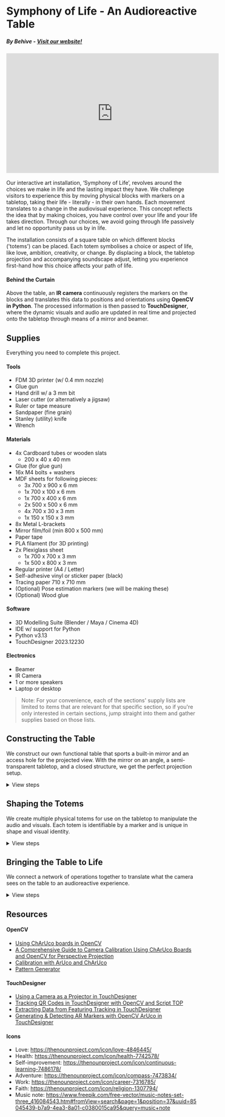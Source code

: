 # Symphony of Life - An Audioreactive Table
##### By Behive - [Visit our website!](https://symphonyoflife-groep2.webflow.io/)

<iframe width="560" height="315" src="https://www.youtube.com/embed/y6DZfVRRVj0?si=mDFCB4KFxDZrCeNX" title="YouTube video player" frameborder="0" allow="accelerometer; autoplay; clipboard-write; encrypted-media; gyroscope; picture-in-picture; web-share" referrerpolicy="strict-origin-when-cross-origin" allowfullscreen></iframe>

Our interactive art installation, ‘Symphony of Life’, revolves around the choices we make in life and the lasting impact they have. We challenge visitors to experience this by moving physical blocks with markers on a tabletop, taking their life - literally - in their own hands. Each movement translates to a change in the audiovisual experience.
This concept reflects the idea that by making choices, you have control over your life and your life takes direction. Through our choices, we avoid going through life passively and let no opportunity pass us by in life.

The installation consists of a square table on which different blocks ('totems') can be placed. Each totem symbolises a choice or aspect of life, like love, ambition, creativity, or change. By displacing a block, the tabletop projection and accompanying soundscape adjust, letting you experience first-hand how this choice affects your path of life.

#### Behind the Curtain
Above the table, an **IR camera** continuously registers the markers on the blocks and translates this data to positions and orientations using **OpenCV in Python**. The processed information is then passed to **TouchDesigner**, where the dynamic visuals and audio are updated in real time and projected onto the tabletop through means of a mirror and beamer.

## Supplies
Everything you need to complete this project.
#### Tools
- FDM 3D printer (w/ 0.4 mm nozzle)
- Glue gun
- Hand drill w/ a 3 mm bit
- Laser cutter (or alternatively a jigsaw)
- Ruler or tape measure
- Sandpaper (fine grain)
- Stanley (utility) knife
- Wrench

#### Materials
- 4x Cardboard tubes or wooden slats
  - 200 x 40 x 40 mm
- Glue (for glue gun)
- 16x M4 bolts + washers
- MDF sheets for following pieces:
  - 3x 700 x 900 x 6 mm
  - 1x 700 x 100 x 6 mm
  - 1x 700 x 400 x 6 mm
  - 2x 500 x 500 x 6 mm
  - 4x 700 x 30 x 3 mm
  - 1x 150 x 150 x 3 mm
- 8x Metal L-brackets
- Mirror film/foil (min 800 x 500 mm)
- Paper tape
- PLA filament (for 3D printing)
- 2x Plexiglass sheet
  - 1x 700 x 700 x 3 mm
  - 1x 500 x 800 x 3 mm
- Regular printer (A4 / Letter)
- Self-adhesive vinyl or sticker paper (black)
- Tracing paper 710 x 710 mm
- (Optional) Pose estimation markers (we will be making these)
- (Optional) Wood glue 

#### Software
- 3D Modelling Suite (Blender / Maya / Cinema 4D) 
- IDE w/ support for Python
- Python v3.13
- TouchDesigner 2023.12230

#### Electronics
- Beamer
- IR Camera
- 1 or more speakers
- Laptop or desktop

> Note: For your convenience, each of the sections' supply lists are limited to items that are relevant for that specific section, so if you're only interested in certain sections, jump straight into them and gather supplies based on those lists.

## Constructing the Table
We construct our own functional table that sports a built-in mirror and an access hole for the projected view. With the mirror on an angle, a semi-transparent tabletop, and a closed structure, we get the perfect projection setup.

<details>
<summary>View steps</summary>

### Step 0: Gather Supplies
#### Tools
- Glue gun
- Hand drill w/ a 3 mm bit
- Laser cutter (or alternatively a jigsaw)
- Ruler or tape measure
- Sandpaper (fine grain)
- Stanley (utility) knife
- Wrench

#### Materials
- 4x Cardboard tubes or wooden slats
  - 200 x 40 x 40 mm
- Glue (for glue gun)
- 16x M4 Bolts (40 mm) + washers
- MDF sheets
  - 3x 700 x 900 x 6 mm
  - 1x 700 x 100 x 6 mm
  - 1x 700 x 400 x 6 mm
  - 2x 500 x 500 x 6 mm
  - 4x 700 x 30 x 3 mm
  - 1x 150 x 150 x 3 mm
- 8x Metal L-brackets
- Mirror film/foil (min 800 x 500 mm)
- Paper tape
- Plexiglass sheets
  - 1x 700 x 700 x 3 mm
  - 1x 500 x 800 x 3 mm
- Tracing paper 710 x 710 mm
- Wood glue (optional)

### Step 1: Preparation & Calculations
Before we can start building the table, we need to accurately measure all the different components and draw them correctly. We decided to go for a square table that tapers towards the bottom:

![Sketchbook with calculations and measurements of the table](instructables/pictures/table/table_step1.1.jpeg)
*tabletop: 70 × 70 cm; bottom: 50 × 50 cm; height: 90 cm; side panels taper down*

![Sketchbook with calculations and measurements of the table](instructables/pictures/table/table_step1.2.jpeg)
*Distance required to fill the entire 70 x 70 cm tabletop = 270 cm. Distance from the beamer to the table access hole = 180 cm. Therefore, the hole needs to be at least 50 x 50 cm*

You are free to follow the design above or choose your own (advanced). Whichever you choose, first, draw out the design on paper. It doesn't have to be accurate as long as it makes sense. Then, measure the different sizes you need and annotate your drawing with them before continuing to the next step.

The mirror must be placed on a 45 degree angle, so the projection can be reflected vertically and cast onto the tabletop from below. Take this into account when calculating the size of the hole.

<blockquote>
<details>
<summary>Tips when designing your own table</summary>

Unless you are using a short-range beamer, the proportion between the size of the tabletop and the height of the table is rather fixed.

When using a normal beamer, it must be placed outside of the table due to the distance required to fill the entire surface, which means that an access hole for the projection needs to be cut. The size of this hole is limited to the width of a single side and depends on the tabletop size (the bigger the tabletop, the bigger the hole), the height of the table (the taller the table, the smaller the hole).

When using a short-range beamer, you need to calculate whether the beamer can be placed inside of the table, depending on the same parameters as above.

</details>
</blockquote>

### Step 2: Digitalise & Laser Cut
When your design is done, it is time to digitalise it in a vector drawing program like Illustrator or Rhino.

(Optional) If you are working with your own design or want to make sure your calculations are correct, you can model your table in a 3D modelling program like Blender and visually confirm. Or you could test cut your panels in a cheap(er) material first.

![All pieces that will be cut in MDF](instructables/pictures/table/table_step2.png)

Use a laser cutter for the highest accuracy. Alternatively, use a jigsaw to manually cut the pieces.

The following pieces are cut from MDF sheets:
- 3 tapered side panels in one piece, 6 mm sheet (by design 500/700 x 900 mm)
- 1 tapered side panel in two pieces, 6 mm sheet (above and below projector hole, by design 100 x 500/520 mm, 400 x 620/700 mm)
- 1 bottom panel, 6 mm sheet (by design 500 x 500 mm)
- 1 false bottom panel, 6 mm sheet (by design 520 x 520 mm)
- 1 top edge, 3 mm sheet (small MDF frame, 700 x 700 mm, 30 mm)
- support triangles for the mirror, 3 mm sheet (base of ± 100 mm, 45°)

The following pieces are cut from Plexiglass sheets:
- tabletop: 700 × 700 mm
- mirror base: 800 × 500 mm

### Step 3: Assemble Bottom and Structure
Attach the side panels to the bottom panel (500 × 500 mm):

Drill holes in the corners of the MDF sheets. Place metal L-brackets on the inside of the panels to connect them together. Secure brackets with M4 bolts and washers.

**Don't attach the upper part of the split side panel yet, so it is easier to access the inside of the table later on, when you need to place the mirror.**

### Step 4: False Bottom & Support Beams
Glue 5 cardboard tubes (or wooden slats) with length 10 cm vertically in the corners of the bottom panel - approximately 5 cm from the edges. Place the false bottom (520 x 520 mm) on top of these tubes/slats. Make sure the entire platform is solid and level and glue it to the tubes.

![Current progress](instructables/pictures/table/table_step3_step4.jpeg)
*If everything went right, this is what you should have so far.*

### Step 5: Triangular MDF Mirror Supports
Glue the triangular MDF supports on an angle of 45° onto the structure, either on the false bottom or against the side panels. Use a protractor to accurately determine the angle. Let the glue dry well before placing the mirror.

### Step 6: Create and Attach Mirror
Take the 800 x 500 mm plexiglass piece we cut in [step 2](#step-2-digitalise--laser-cut). Apply mirror film to one side, over the entire surface.

![Apply mirror foil to the Plexiglass](instructables/pictures/table/table_step6.1.jpeg)
*Apply mirror foil to the Plexiglass*

Use a flat object like a spatula or bank card to clear the foil of bubbles. Place and glue the mirror with its foil side up carefully onto the supports (on 45°), making sure it doesn't shift. You can now attach the top piece of the last side panel - this way, the mirror is encapsulated and protected.

![Place the mirror into the table](instructables/pictures/table/table_step6.2.jpeg)
*Place the mirror into the table*

### Step 7: Tabletop & Projection Surface
Remove the protected film from the 700 x 700 mm plexiglass sheet from [step 2](#step-2-digitalise--laser-cut) and cover one side with a single piece of tracing paper (make sure the tracing paper is a little larger than the plexiglass sheet (about 10 cm either side), so it can be folded around the sheet's edges). Secure the tracing paper with paper tape while keeping the paper as smooth as possible to avoid wrinkles. Glue the plexiglass sheet on top of the side panels **with the tracing paper facing down**. This ensures a diffuse and clear projection image. Use a glue gun with fine glue strokes.

![Glue the Plexiglass sheet on top of the side panels](instructables/pictures/table/table_step7.jpeg)
*Glue the Plexiglass sheet on top of the side panels*

### Step 8: Top Frame & Finishing Touches
Ensure all glue has dried before continuing.

Glue the MDF frame (700 x 700 mm, 30 mm inset) directly to the tracing paper. This frame not only makes the entire table look more finished, it also serves a functional purpose as objects on the table will not be able to roll off easily.

Cut black sheets of self-adhesive material like sticker paper or vinyl (or use non-adhesive material and glue) to size to cover up the sides of the table. Use an utility knife to cleanly cut around bolts and corners. Cover up the four side panels of the table up to the tabletop frame's height and the frame itself.
![Cut the self-adhesive material to size](instructables/pictures/table/table_step9.1.jpeg)
![Finished table](instructables/pictures/table/table_step9.2.jpeg)

### Result
Done! We now have a functional and solid table designed for interactive projection. The mirror reflects the projected content onto the with tracing paper wrapped plexiglass surface, allowing for a clear and bright image for users.

Continue to the next section where we will build totems that control the audiovisual experience.

</details>

## Shaping the Totems
We create multiple physical totems for use on the tabletop to manipulate the audio and visuals. Each totem is identifiable by a marker and is unique in shape and visual identity.

<details>
<summary>View steps</summary>

### Step 0: Gather Supplies
#### Tools
- FDM 3D printer (w/ 0.4 mm nozzle)
- Glue gun
- (Optional) Stanley (utility) knife

#### Materials
- PLA filament (for 3D printing)
- Glue (for glue gun)
- Regular printer (A4 / Letter)
- (Optional) Pose estimation markers (if you don't want to generate your own)

#### Software
- 3D Modelling Suite (Blender / Maya / Cinema 4D)
- IDE w/ support for Python (optional; for generating your own markers)
- Python v3.13 (optional; for generating your own markers)

### Step 1: Mapping of Functionality and Meaning
Once again, before we build something, we need to understand what we want to build. Decide how many totem variants you want and write down for each totem:
1. What action does the totem trigger?
   - Examples are: adding a sound, adjusting the pitch or speed of the audio, showing brighter colours, adding reverb.
2. How is this action triggered? In other words: what does the user need to do in order to achieve the effect?
   - Examples are: moving the totem more to the centre of the table will speed up the track, moving horizontally changes the reverb.
3. How can the purpose of a totem be communicated to the user before its action is triggered?
   1. Draw or describe its iconography
   2. Draw or describe its shape (potential visual cues)

### Step 2: 3D Design
Based on your designs in the previous step, model a totem in your preferred 3D modelling program. When you're happy, place all totems next to each other and export the file as `.stl` with slicer set to PLA print with 0.4 mm nozzle.
Or use the design we made using the file below:

![3D model of the totem](instructables/pictures/totems/totem_step2.png)
*3D model of the totem, ready to be 3D printed*

[Totem.stl](instructables/files/totem_model.stl)

Measurements, in case you want to create your own design, but keep the same dimensions:
|                    | Height (mm) | Radius (mm) |
|--------------------|------------:|------------:|
| Top cone           |          30 |       20/25 |
| Middle cylinder    |          60 |          20 |
| Base / bottom cone |          30 |       20/30 |

This shape is asymmetrical - both cones point upwards - but it results in good ergonomics and visual balance. The wider base allows for more stability, the taller middle section sits better in your hand, and the cones are perfectly shaped to allow enough surface area for markers and icons.

### Step 3: 3D Print
Print all totems with PLA - in one piece for structural integrity and precision.

> You don't have to wait for the totems to be done printing to continue to the next step.

### Step 4: Markers
Now that our totems are printing, we need to make sure they can be detected by the program and their position and orientation can be understood. To achieve this, we will print small **pose estimation markers** that are glued to the top of each totem.

Pose estimation markers are used in a vast array of applications where the position and/or orientation of an object in the real world needs to be determined with a decent level of accuracy. A widely-used type of markers is ArUco, a library of 2D black and white square markers designed for (AR) computer vision applications. 
> Fun fact: ArUco stands for '**A**ugmented **R**eality **U**niversity of **Co**rdoba', developed in 2014 by - well, what did you expect - the University of Cordoba, Spain.

Since ArUco is widely used, there are a bunch of [online generators](https://chev.me/arucogen/) that will generate markers for you.
For this project, we created our own marker generator. But if you just want to use an online tool, you can skip this part and [decorate the totems](#step-5-decorating).

#### Marker Generator
There are several reasons why you would want to generate your own markers. For us, it allowed us to quickly iterate on what markers worked and control more parameters than most generators allow.

Open your preferred IDE and install the `opencv-contrib-python` library:
```shell
pip install opencv-contrib-python
```

Then copy the code from the following script: [marker_generation.py](project/python/marker_generation.py)

##### Code breakdown
```py
import cv2
from cv2 import aruco
import numpy as np
import os
import re
import time
from enum import IntEnum, StrEnum # Enums
```
First, we import the necessary libraries and objects we are going to need.
- **cv2**: opencv library that contains methods for ArUco marker generation and detection.
- **aruco**: opencv module with ArUco functionality
- **numpy**: has helper functions for arrays
- **os**: we will use the path and directory functions
- **re**: regular expressions for pattern matching
- **time**: has a sleep() function
- **enum**: allows for the creation of custom Enums

```py
# CONSTANTS
# Directory to save generated markers to
SAVE_DIR = "markers"
# Full path to the save directory
SAVE_PATH = os.path.join(os.getcwd(), SAVE_DIR)
# Dictionary of existing ArUco dictionaries with their attributes dimension and capacity
ARUCO_DICTIONARIES = {
    aruco.DICT_4X4_50: [4, 50],
    aruco.DICT_4X4_100: [4, 100],
    aruco.DICT_4X4_250: [4, 250],
    aruco.DICT_4X4_1000: [4, 1000],
    aruco.DICT_5X5_50: [5, 50],
    aruco.DICT_5X5_100: [5, 100],
    aruco.DICT_5X5_250: [5, 250],
    aruco.DICT_5X5_1000: [5, 1000],
    aruco.DICT_6X6_50: [6, 50],
    aruco.DICT_6X6_100: [6, 100],
    aruco.DICT_6X6_250: [6, 250],
    aruco.DICT_6X6_1000: [6, 1000],
    aruco.DICT_7X7_50: [7, 50],
    aruco.DICT_7X7_100: [7, 100],
    aruco.DICT_7X7_250: [7, 250],
    aruco.DICT_7X7_1000: [7, 1000],
    aruco.DICT_ARUCO_ORIGINAL: [4, 1024],
    aruco.DICT_APRILTAG_16H5: [4, 16],
    aruco.DICT_APRILTAG_25H9: [4, 25],
    aruco.DICT_APRILTAG_36H10: [4, 36],
    aruco.DICT_APRILTAG_36H11: [4, 36],
}
# filename: 'marker{marker_id}[_INV][_n].jpg'
FILENAME_BASE = "marker"
INVERTED_TAG = "_INV"
FILE_EXTENSION = ".jpg"
# Regular expressions to match marker filenames
REGEX = rf"{FILENAME_BASE}(\d+)(_\d+)?{FILE_EXTENSION}"
REGEX_INVERT = rf"{FILENAME_BASE}(\d+){INVERTED_TAG}(_\d+)?{FILE_EXTENSION}"

class FileAction(IntEnum):
    CREATE = 0
    OVERWRITE = 1
    SKIP = 2
    KEEP_BOTH = 3
    DECIDE_PER_MARKER = 4

class Operation(StrEnum):
    NO_OP = ""
    OVERWRITE = "o"
    SKIP = "s"
    KEEP_BOTH = "k"
    DECIDE_PER_MARKER = "d"

```
We define constants that will be used throughout the code. We create two enums for error-less comparisons between ints and strings.
Generated markers will be saved to the *markers* subfolder in your project's folder using the naming convention 'marker`marker ID` `[_INV]` `version`.jpg'.

```py
def generate_marker_single(dict: int, marker_id: int, marker_size_px: int = 420, inverted: bool = False, border_thickness: int = 0):
    # Get the marker's dimension and the dictionary capacity
    dict_attribs = get_dict_attribs(dict)
    marker_dimension, dict_cap = dict_attribs if dict_attribs is not None else (0, 0)
    ...

def get_dict_attribs(dict: int) -> list[int] | None:
    dict_attribs = ARUCO_DICTIONARIES.get(dict)
    return dict_attribs
```
`generate_marker_single` is straight forward: it uses the parameters passed by the user to generate a single marker.
We ask `get_dict_attribs` for the properties of the used dictionary so we know the dimension of the markers to generate. This method uses the constant `ARUCO_DICTIONARIES` we defined earlier to do a lookup.

```py
def generate_marker_single(dict: int, marker_id: int, marker_size_px: int = 420, inverted: bool = False, border_thickness: int = 0):
    ...
    # Run preliminary checks
    can_run = prelim_check(dict_cap, marker_dimension, 1, marker_size_px)
    if not can_run:
        print("[FAILED] Generation aborted: Preliminary checks failed.")
        return
    print("[SUCCESS] Preliminary checks passed.")

    ...

def prelim_check(dict_capacity: int, marker_dimension: int, marker_count: int, marker_size_px: int) -> bool:
    print(f"[STARTED] Running preliminary checks for marker generation...")

    if dict_capacity is None or marker_dimension is None:
        print(": [Error] Dictionary not found.")
        return False

    if dict_capacity == 0:
        print(": [Error] Dictionary does not contain any markers to generate.")
        return False
    
    # Create the directory if it doesn't exist
    if not os.path.exists(SAVE_PATH):
        try:
            os.makedirs(SAVE_PATH)
        except OSError as err:
            print(f": [Error] Could not create directory {SAVE_DIR}: {err}")
            return False
    # Check if the save path is a directory
    elif not os.path.isdir(SAVE_DIR):
        print(f": [Error] '{SAVE_DIR}' is not a directory.")
        return False

    if marker_count < 1:
        print(": [Alert] marker_count must be greater than 0 in order to generate markers.")
    elif marker_count > dict_capacity:
        print(f": [Alert] Attempting to generate more markers than available ({dict_capacity}). Marker count will be updated.")
        print(": [Info] If you need more markers, pick a larger dictionary.")

    # Check if the marker size is a multiple of the marker dimension and update it if necessary
    if (marker_size_px % marker_dimension) != 0:
        og_marker_size_px = marker_size_px
        marker_size_px = marker_dimension * np.ceil(marker_size_px / marker_dimension)
        print(f": [Alert] Bad image size: {og_marker_size_px}. Must be a multiple of marker size. Resized to {marker_size_px}.")
        print(": [Info] To prevent resizing, make sure the image size is a multiple of the marker dimension.")
    
    return True
```
The code then does some checks before generating the marker, such as ensuring the dictionary we passed is valid and has any markers in it. It also checks that we are not generating more markers than the dictionary allows (only relevant when generating multiple markers). It auto-creates the 'markers' folder if it doesn't already exist and updates the set marker pixel size to be a multiple of the marker's dimension.

```py
def generate_marker_single(dict: int, marker_id: int, marker_size_px: int = 420, inverted: bool = False, border_thickness: int = 0):
    ...
    print("[SUCCESS] Preliminary checks passed.")

    # Check if the marker ID is within the valid range for the dictionary
    if not (0 <= marker_id <= dict_cap):
        print(f": [Error] Marker ID must be in the range 0 to {dict_cap}.")
        print("[FAILED] Generation aborted: Marker ID out of range.")
        return

    # Get the ArUCo Dictionary object for the specified dictionary ID
    aruco_dict = aruco.getPredefinedDictionary(dict)
    # Generate the marker image
    action = process_single_marker(aruco_dict, marker_id, marker_size_px, inverted, border_thickness)
    # Inform the user about the action taken
    match action:
        case FileAction.CREATE:
            print(f"[DONE] Marker {marker_id} generated and saved to directory '{SAVE_DIR}'.")
        case FileAction.OVERWRITE:
            print(f"[DONE] Marker {marker_id} overwritten.")
        case FileAction.SKIP:
            print("[DONE] File skipped. No image generated.")
        case FileAction.KEEP_BOTH:
            print(f"[DONE] Marker {marker_id} saved as a new file.")
```
Lastly, it checks for a valid marker ID and then actually processes and generates the marker (we will get to this). It then notifies the user about the action taken.

```py
def process_single_marker(dict: aruco.Dictionary, marker_id: int, marker_size_px: int, inverted: bool, border_thickness: int, operation: Operation = Operation.NO_OP) -> int:
    # Construct the filename based on the marker ID and whether it is inverted
    filename = f"{FILENAME_BASE}{marker_id}{INVERTED_TAG if inverted else ""}{FILE_EXTENSION}"
    filepath = os.path.join(SAVE_PATH, filename)
    
    # If there are no conflicts with existing files, simply write the image
    if not os.path.exists(filepath):
        writeImage(dict, marker_id, marker_size_px, inverted, border_thickness, filepath)
        return FileAction.CREATE
    
    # If no operation is specified, or if the operation should be 
    # decided per marker, prompt the user for an action
    # This needs to be done first, so we can then process the chosen operation as if it was already set
    if operation == Operation.NO_OP or operation == Operation.DECIDE_PER_MARKER:
        options = [Operation.OVERWRITE, Operation.SKIP, Operation.KEEP_BOTH]
        print(f": [Alert] Marker {marker_id} already has an associated image in directory '{SAVE_DIR}'. What would you like to do?")
        opInput = input(f">> (o)verwrite / (s)kip / (k)eep both: ").lower()
        while opInput not in options:
            print(f": [Error] Command '{opInput}' is not a valid option.")
            opInput = input(f">> (o)verwrite / (s)kip / (k)eep both: ").lower()
        operation = Operation[opInput]
    
    # If we need to keep both versions, we need to add a version number to the filename
    if operation == Operation.KEEP_BOTH:
        # Start with version 1 and increment until a unique filename is found
        version = 1
        while os.path.exists(os.path.join(SAVE_PATH, filename)):
            filename = f"{FILENAME_BASE}{marker_id}{INVERTED_TAG if inverted else ""}_{version}{FILE_EXTENSION}"
            version += 1
        filepath = os.path.join(SAVE_PATH, filename)
        writeImage(dict, marker_id, marker_size_px, inverted, border_thickness, filepath)
        return FileAction.KEEP_BOTH
    
    # If we need to overwrite the existing file, simply write the image
    if operation == Operation.OVERWRITE:
        writeImage(dict, marker_id, marker_size_px, inverted, border_thickness, filepath)
        return FileAction.OVERWRITE
    
    # If we need to skip the existing file, do nothing
    return FileAction.SKIP
```
This function will run for each marker that needs to generated and will check for file conflicts (when you are regenerating markers for example) before executing the correct `Operation`. `generate_marker_multi` is similar in functionality, so we will not be explaining this here.

```py
def writeImage(dict, marker_id, marker_size_px, inverted, border_thickness, filepath):
    marker = generate_marker_image(dict, marker_id, marker_size_px, inverted)
    # Add border in inverted colour, if specified
    if border_thickness > 0:
        # Add additional border to the marker image
        # If the marker is inverted, the border bits will be white => additional border should be black
        # If the marker is not inverted, the border bits will be black => additional border should be white
        border_colour = (0, 0, 0) if inverted else (255, 255, 255)
        marker = cv2.copyMakeBorder(marker, border_thickness, border_thickness, border_thickness, border_thickness, cv2.BORDER_CONSTANT, value=border_colour)
    cv2.imwrite(filepath, marker)

def generate_marker_image(dict: aruco.Dictionary, marker_id: int, marker_size_px: int, inverted: bool):
    # Memalloc marker image
    marker_image = np.zeros((marker_size_px, marker_size_px, 1), dtype=np.uint8)
    # Generate the marker image
    marker_image = aruco.generateImageMarker(dict, marker_id, marker_size_px, marker_image, 1)
    # Invert the marker image if needed
    if inverted:
        marker_image = cv2.bitwise_not(marker_image)
    return marker_image
```
`writeImage`: this function creates a `.jpg` file and fills it with data from `generate_marker_image` which uses the opencv library to render the marker with the given ID. If the user requested a border around the marker, this is also added here. The image is then written to disk.

```py
def main():
    dict = aruco.DICT_5X5_50
    
    print("Welcome to the ArUco marker generator!")
    print("=========================================================")
    print(f"Markers will be saved in the directory '{SAVE_PATH}'")
    print("You can generate a single marker or multiple markers at once.")
    print("=========================================================")
    count, marker_size_px, inverted, border_thickness = None, None, None, None
    while count is None:
        try:
            count = int(input(">> How many markers would you like to generate? (0 to exit): "))
            if count < 0:
                count = None
            elif count == 0:
                print("[EXITED] User cancelled generation.")
                exit(0)
        except ValueError:
            print(": [Error] Marker count must be a positive integer.")
    while marker_size_px is None:
        try:
            marker_size_px = int(input(">> Set the marker image size (in pixels) or press Enter to use the default (420): ") or 420)
            if marker_size_px <= 0:
                marker_size_px = None
        except ValueError:
            print(": [Error] Marker size must be a positive integer. If you want to use the default size, press Enter without typing anything.")
    while inverted is None:
        inverted_input = input(">> Invert the marker image? (y/n, default: n): ").lower()
        if inverted_input in ['y', 'yes']:
            inverted = True
        elif inverted_input in ['n', 'no', '']:
            inverted = False
        else:
            print(": [Error] Invalid input. Please enter 'y' or 'n'.")
    while border_thickness is None:
        try:
            border_thickness = int(input(">> Set the border thickness (in pixels) or press Enter to generate without border: ") or 0)
            if border_thickness < 0:
                border_thickness = None
        except ValueError:
            print(": [Error] Border thickness must be a non-negative integer. If you want to use the default size, press Enter without typing anything.")

    # Generate markers
    generate_marker_multi(dict, count, marker_size_px=marker_size_px, inverted=inverted, border_thickness=border_thickness)

if __name__ == "__main__":
    main()
```
Main program loop.

<blockquote>
<details>
<summary>Why <code>420</code> was chosen as the default value of <code>marker_size_px</code>.</summary>

Although we explicitly set the dictionary in `main()`, we can't know for sure what dictionary the user will be using and thus what the dimension of the marker will be. Therefore, we need to take all possibilities into account. As of writing this, we know that ArUCo has dictionaries for markers with dimensions `4`, `5`, `6`, and `7`. Per the documentation, the generated image size needs to be a multiple of the marker's dimension.
So, all we need to do is find the least common multiple of all possible dimensions (which for 4, 5, 6, and 7 is 420) to be sure the generated image has a size that is a multiple of its dimension.
Of course, if the dimension of the marker is known beforehand, or if you want to generate only a selection of dimensions, this value can be adjusted accordingly.

</details>
</blockquote>

You can now go ahead and generate a few different markers and test out which ones work best. To print inverted markers, it is advisable to add an extra border around the marker, so the white of the internal border does not blend in with the page:
![Some markers with black border on a white page](instructables/pictures/markers_border.jpg)

### Step 5: Decorating
In this final step, we will print and glue the markers we generated in the [previous step](#step-4-markers) (or the ones you found online) on top of our totems. We're also going to be dressing up our bare totems with stickers and icons to visually identify each type.

Earlier in this document, you designed a unique icon for each totem that visually communicates the function it represents. Print those icons on sticker paper and wrap them around the conic top of the totems.

For our design, we used free icons from [the Noun Project](https://thenounproject.com), a website where designers can (buy and) download icons for use in their projects. Four icons were selected for this: [career](https://thenounproject.com/icon/career-7316785/), [love](https://thenounproject.com/icon/love-4846445/), [self-development](https://thenounproject.com/icon/continuous-learning-7486178/) and [adventure](https://thenounproject.com/icon/compass-7473834/). Two other icons were not used.
The icons have a gradient fill colour of one colour along with a darker shade of the same colour. It is in a pattern with an additional fill colour (black) and a line colour with the same gradient fill colour as the icon to make it clear that it belongs together.
![alt text](fotos_instructables/stickers/stickers.jpg)

Get a print-ready copy here: [icons.pdf](project/icons_totems_small_PRINT.pdf)

Determine how many different markers you need (one ID per totem variant, same types use the same marker ID) and place them together on a page using Adobe Illustrator or InDesign so they're ready to print. If you [wrote your own marker generator](#marker-generator), we can now take advantage of this script and let it generate the exact amount of markers we need. Since our totems are black, we will also let the program **invert** our markers, so the white border is visible when pasted on the totem. If you are using online tools, try to find one that can generate inverted markers, or change the colour of the totem's top surface (e.g. by cutting a circle around the marker).

![6 Markers layed out in a grid](instructables/pictures/markers_print_preview.jpg)
*Print-ready markers compatible with our totems: [markers.pdf](instructables/files/markers.pdf)*

### Result
![Finished totems](instructables/pictures/totems/totum_result.jpeg)
*Our finished totems*

</details>

## Bringing the Table to Life
We connect a network of operations together to translate what the camera sees on the table to an audioreactive experience.

<details>
<summary>View steps</summary>

### Step 0: Gather Supplies
#### Software
- IDE w/ support for Python
- Python v3.13
- TouchDesigner 2023.12230

#### Electronics
- IR camera

### Step 1: Calibrate Camera Pt. 1
Every camera's lens suffers from distortions, mostly present on the edges of the view. Straight lines will appear bent and the image may be warped. Camera calibration is the process of determining the *intrinsic* and *extrinsic* parameters of a camera to correct those distortions and obtain accurate measurements from images. The intrinsic parameters include focal length, optical center, and lens distortion coefficients. The extrinsic parameters describe the camera’s position and orientation in 3D space. [Source](https://medium.com/@nflorent7/a-comprehensive-guide-to-camera-calibration-using-charuco-boards-and-opencv-for-perspective-9a0fa71ada5f)

To guarantee the camera can recognize the markers in as many conditions as possible, we need to calibrate it. It will improve its ability to detect the markers, as they will always appear with straight lines, even on the edges.

Use a [CharUco generator](https://calib.io/pages/camera-calibration-pattern-generator) to create a ChArUco board and print it. This is a special marker specifically designed to calibrate a camera and is more accurate than a simple chess board. Take at least 20 pictures from the board from different angles and distances (the more the better). The advantage of the ChArUco board is that not the entire board needs to be in view. So take some pictures where the board is only partially in view, this will increase the quality of the calibration.
> Make sure the board is evenly lit and stays flat at all times. You can either keep the board down with some tape and move the camera around it, or keep the camera steady and move the board around.
> The resolution you use to calibrate the camera is important, as it must stay the same when we are actually tracking the markers.

Some snapshots from our calibration process:

![Snapshot for camera calibration](instructables/pictures/snapshot_2.jpg)
![Snapshot for camera calibration](instructables/pictures/snapshot_4.jpg)
![Snapshot for camera calibration](instructables/pictures/snapshot_5.jpg)
![Snapshot for camera calibration](instructables/pictures/snapshot_14.jpg)
![Snapshot for camera calibration](instructables/pictures/snapshot_17.jpg)

### Step 2: Calibrate Camera Pt. 2
To effectively calibrate the camera, we need to process the images we took and obtain its intrinsic and extrinsic parameters. We do this with a new script: [camera_calibration.py](project/python/camera_calibration.py)

#### Code breakdown
```py
import os
import cv2
import json
```
First, import all required modules.

```py
if __name__ == "__main__":
    snapshots_dir = os.path.join(os.getcwd(), "calibration_snapshots");
    process_snapshots(snapshots_dir)
```
Entry point of the program. It will process all images in the given directory ('calibration_snapshots' in this case).

```py
def process_snapshots(snapshots_dir):
    squares_vertically = 12
    squares_horizontally = 8
    square_size = 0.02  # Length of a square side in meters
    marker_size = 0.015  # Length of a marker side in meters
    dict = cv2.aruco.getPredefinedDictionary(cv2.aruco.DICT_5X5_1000)
    board = cv2.aruco.CharucoBoard((squares_vertically, squares_horizontally), square_size, marker_size, dict)
    board.setLegacyPattern(True)
    detectorParams = cv2.aruco.DetectorParameters()
    charucoParams = cv2.aruco.CharucoParameters()
    charucoDetector = cv2.aruco.CharucoDetector(board, charucoParams, detectorParams)
    ...
```
Define some properties about the ChArUco board, such as the amount of rows, columns, real world (printed) size of a cell and the used directory (you selected this when you generated the board). We recommend to pick the dictionary with the largest capacity for your specific marker dimension, so that all markers are guaranteed to be detected.
`board.setLegacyPattern(True)` is required if your board has a marker in the top-left corner.

```py
def process_snapshots(snapshots_dir):
    ...
    snapshots = [f for f in os.listdir(snapshots_dir) if f.endswith('.jpg')]

    if not snapshots:
        print(f"No snapshots found in {snapshots_dir}.")
        return
    
    all_charuco_corners = []
    all_charuco_ids = []

    for snapshot in snapshots:
        image_path = os.path.join(snapshots_dir, snapshot)
        image = cv2.imread(image_path)
        if image is None:
            print(f"Could not read image {image_path}. Skipping.")
            continue
        
        gray_image = cv2.cvtColor(image, cv2.COLOR_BGR2GRAY)
        charuco_corners, charuco_ids, marker_corners, marker_ids = charucoDetector.detectBoard(gray_image)
        
        print(f"Processing {snapshot}: Detected {len(marker_ids)} markers.")

        if len(marker_ids) > 0:
            success, charuco_corners, charuco_ids = cv2.aruco.interpolateCornersCharuco(marker_corners, marker_ids, gray_image, board, charuco_corners, charuco_ids)
            if success and len(charuco_ids) > 4:
                print(f"Snapshot {snapshot}: Found {len(charuco_ids)} Charuco corners and {len(charuco_ids)} Charuco ids.")
                all_charuco_corners.append(charuco_corners)
                all_charuco_ids.append(charuco_ids)
    
    if not all_charuco_corners or not all_charuco_ids:
        print("No valid Charuco corners or IDs found in the snapshots.")
        return
    
    print(charuco_corners, marker_corners);

    img_w, img_h, _ = image.shape
    success, camera_matrix, dist_coeffs, rvecs, tvecs = cv2.aruco.calibrateCameraCharuco(all_charuco_corners, all_charuco_ids, board, (img_w, img_h), None, None)

    if not success:
        print("Camera calibration failed. Please check your snapshots and try again.")
        return
    ...
```
This function will run over all images in the given directory and do some OpenCV magic to find ChArUco corners and obtain the camera's parameters.

```py
def process_snapshots(snapshots_dir):
    ...
    # Save calibration data
    data = {
        "camera_matrix": camera_matrix.tolist(),
        "dist_coeffs": dist_coeffs.tolist(),
        "rvecs": [rvec.tolist() for rvec in rvecs],
        "tvecs": [tvec.tolist() for tvec in tvecs]
    }
    with open(os.path.join(os.getcwd(), 'calibration_data.json'), 'w') as save_file:
        json.dump(data, save_file, indent=4)

    # Iterate through displaying all the images
    for snapshot in snapshots:
        image_path = os.path.join(snapshots_dir, snapshot)
        image = cv2.imread(image_path)
        undistorted_image = cv2.undistort(image, camera_matrix, dist_coeffs)
        cv2.imshow('Undistorted Image', undistorted_image)
        cv2.waitKey(0)
```
Save the obtained parameters to a `.json` file and store for later use. We can preview the calibration by opening each undistorted snapshot, but in most cases, it will be hard to notice the difference without a side-by-side comparison.

![Distorted snapshot](instructables/pictures/snapshot_21.jpg)
![Undistorted snapshot](instructables/pictures/undistorted.jpg)

*Top: original snapshot, bottom: undistorted snapshot*

### Step 3: Visuals
Time to design the visuals that will be projected onto the tabletop. There are no actual instructions here, since you can pretty much display whatever you want. What follows is an explanation of how we achieved our visuals. It may inspire you.

The visuals are divided into several categories:
- Gradient backgrounds
- Lines
- 3D shapes

They each have a transparent background so they can be stacked on top of each other to form a dynamic whole without unintended backgrounds. For the gradient background, there are several circles in a certain colour palette, each of which has a `position` alt-keyframe. On top of that is `wiggle(2.50)` so the circles look a bit more dynamic, on top of that is an adjustment layer with 3 effects: Gaussian Blur, Glow and Noise.

#### Gaussian Blur
- Blurriness (600)
- Blur Dimensions (Horizontal and Vertical)
- Tick off box (Repeat Edge Pixels)

#### Glow
- Glow Based On (Colour Channels)
- Glow Threshold (60%)
- Glow Radius (427)
- Glow Intensity (1)
- Composite Original (Behind)
- Glow Operation (Add)
- Glow Colours (Original Colours)
- Colour Looping (Triangle A>B>A)
- Colour Loops (1)
- Colour Phase (0x+0,0°)
- A & B Midpoint (50%)
- Colour A (White)
- Colour B (Black)
- Glow Dimensions (Horizontal and Vertical)

#### Noise
- Amount of Noise (12%)
- Tick off box (Use Colour Noise)
- Tick off box (Clip Result Values)

### Step 4: Audio
Kind of the same situation as the previous step. Decide what audio you want to use and how it should be layered: use separate samples that can be combined or rather a single piece that can be deformed?

We will not share the samples used for our project, since the creators have not given us consent.

### Step 5: Bringing it all together
Probably the most important step of this entire document, but it is actually quite easy for you (we already did all the hard work :wink:).
Open the [TouchDesigner file](project/Symphony_of_Life.toe) and add your own audio and visuals.

![TouchDesigner project with the audio part highlighted](instructables/pictures/touchdesigner_audio.jpg)

Navigate to the audio section and replace the audio file with your own files. Change the nodes to affect how the audio is changed when the totems move.

![TouchDesigner project with the visuals node highlighter](instructables/pictures/touchdesigner_visuals.jpg)

Navigate to the visuals section and add your own visuals.

![TouchDesigner project withe the code node highlighted](instructables/pictures/touchdesigner_code.jpg)

Change the code in the `effects_callbacks` to switch which parameters are changed on manipulation of the totems.

And that's it! You now have a solid foundation to implement your own audiovisual experience. Play around with the different nodes and see what you can get. From here on out, you can build out the network, add or remove nodes and change the code in the highlighted node to change the effects.

If you made it this far, I want to thank you for reading and congratulate you on finishing the project! 

</details>

## Resources
#### OpenCV
- [Using ChArUco boards in OpenCV](https://medium.com/@ed.twomey1/using-charuco-boards-in-opencv-237d8bc9e40d)
- [A Comprehensive Guide to Camera Calibration Using ChArUco Boards and OpenCV for Perspective Projection](https://medium.com/@nflorent7/a-comprehensive-guide-to-camera-calibration-using-charuco-boards-and-opencv-for-perspective-9a0fa71ada5f)
- [Calibration with ArUco and ChArUco](https://docs.opencv.org/4.x/da/d13/tutorial_aruco_calibration.html)
- [Pattern Generator](https://calib.io/pages/camera-calibration-pattern-generator)

#### TouchDesigner
- [Using a Camera as a Projector in TouchDesigner](https://interactiveimmersive.io/blog/touchdesigner-3d/camera-as-projector-in-touchdesigner/)
- [Tracking QR Codes in TouchDesigner with OpenCV and Script TOP](https://www.youtube.com/watch?v=Nd3KbtY7K1Q)
- [Extracting Data from Featuring Tracking in TouchDesigner](https://www.youtube.com/watch?v=c-Sx1xo9sYQ)
- [Generating & Detecting AR Markers with OpenCV ArUco in TouchDesigner](https://www.youtube.com/watch?v=oaHM6CtlqQY)

#### Icons
- Love: https://thenounproject.com/icon/love-4846445/
- Health: https://thenounproject.com/icon/health-7742578/
- Self-improvement: https://thenounproject.com/icon/continuous-learning-7486178/
- Adventure: https://thenounproject.com/icon/compass-7473834/
- Work: https://thenounproject.com/icon/career-7316785/
- Faith: https://thenounproject.com/icon/religion-1307794/ 
- Music note: https://www.freepik.com/free-vector/music-notes-set-three_416084543.htm#fromView=search&page=1&position=37&uuid=85045439-b7a9-4ea3-8a01-c0380015ca95&query=music+note